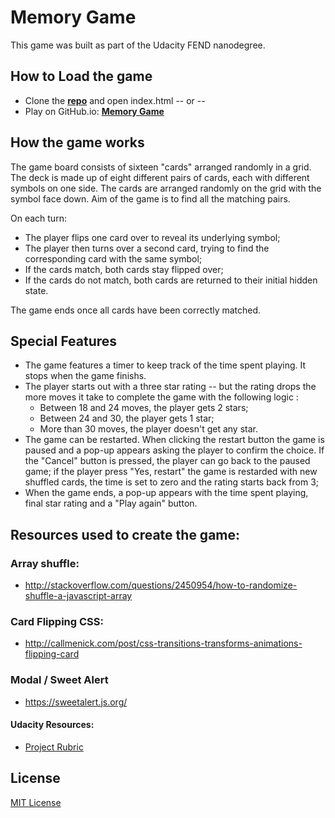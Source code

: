 # Memory Game 


This game was built as part of the Udacity FEND nanodegree. 

## How to Load the game

- Clone the **[repo](https://github.com/ElisaCovato/Memory-game---FEND-nanodegree)** and open index.html -- or --
- Play on GitHub.io: **[Memory Game](https://elisacovato.github.io/Memory-game---FEND-nanodegree/)**

## How the game works

The game board consists of sixteen "cards" arranged randomly in a grid. The deck is made up of eight different pairs of cards, each with different symbols on one side. The cards are arranged randomly on the grid with the symbol face down. Aim of the game is to find all the matching pairs.


On each turn:

- The player flips one card over to reveal its underlying symbol;
- The player then turns over a second card, trying to find the corresponding card with the same symbol;
- If the cards match, both cards stay flipped over;
- If the cards do not match, both cards are returned to their initial hidden state.

The game ends once all cards have been correctly matched.



## Special Features

- The game features a timer to keep track of the time spent playing. It stops when the game finishs.
- The player starts out with a three star rating -- but the rating drops the more moves it take to complete the game with the following logic :
    - Between 18 and 24 moves, the player gets 2 stars;
    - Between 24 and 30, the player gets 1 star;
    - More than 30 moves, the player doesn't get any star.
- The game can be restarted. When clicking the restart button the game is paused and  a pop-up appears asking the player to confirm the choice. If the "Cancel" button is pressed, the player can go back to the paused game; if the player press "Yes, restart" the game is restarded with new shuffled cards, the time is set to zero and the rating starts back from 3;
- When the game ends, a pop-up appears with the  time spent playing, final star rating and a "Play again" button. 

## Resources used to create the game:

### Array shuffle:

- <http://stackoverflow.com/questions/2450954/how-to-randomize-shuffle-a-javascript-array>

### Card Flipping CSS:


- <http://callmenick.com/post/css-transitions-transforms-animations-flipping-card>


### Modal / Sweet Alert

- https://sweetalert.js.org/



#### Udacity Resources:

- [Project Rubric](https://review.udacity.com/#!/rubrics/591/view)


## License
[MIT License](LICENSE.MIT)